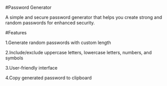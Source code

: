 #Password Generator

A simple and secure password generator that helps you create strong and random passwords for enhanced security.

#Features

1.Generate random passwords with custom length

2.Include/exclude uppercase letters, lowercase letters, numbers, and symbols

3.User-friendly interface

4.Copy generated password to clipboard

